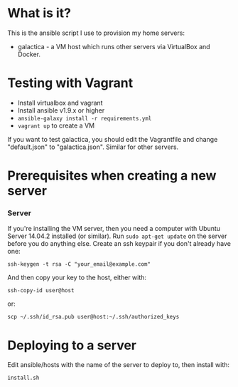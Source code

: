 What is it?
===========
This is the ansible script I use to provision my home servers:

* galactica - a VM host which runs other servers via VirtualBox and Docker.

Testing with Vagrant
====================

* Install virtualbox and vagrant
* Install ansible v1.9.x or higher
* `ansible-galaxy install -r requirements.yml`
* `vagrant up` to create a VM

If you want to test galactica, you should edit the Vagrantfile and change "default.json" to "galactica.json".
Similar for other servers.

Prerequisites when creating a new server
========================================

### Server

If you're installing the VM server, then you need a computer with Ubuntu Server 14.04.2 installed
(or similar).  Run `sudo apt-get update` on the server before you do anything else.  Create an
ssh keypair if you don't already have one:

    ssh-keygen -t rsa -C "your_email@example.com"

And then copy your key to the host, either with:

    ssh-copy-id user@host

or:

    scp ~/.ssh/id_rsa.pub user@host:~/.ssh/authorized_keys


Deploying to a server
=====================

Edit ansible/hosts with the name of the server to deploy to, then install with:

    install.sh
